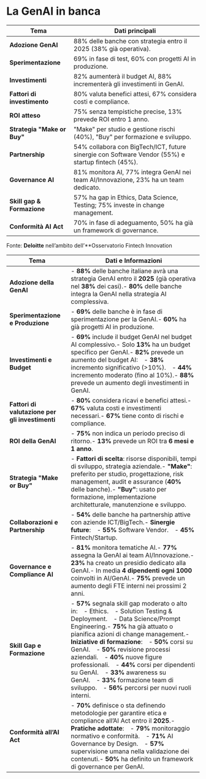 # La GenAI in banca



| **Tema**                    | **Dati principali**                                                                               |
| --------------------------- | ------------------------------------------------------------------------------------------------- |
| **Adozione GenAI**          | 88% delle banche con strategia entro il 2025 (38% già operativa).                                 |
| **Sperimentazione**         | 69% in fase di test, 60% con progetti AI in produzione.                                           |
| **Investimenti**            | 82% aumenterà il budget AI, 88% incrementerà gli investimenti in GenAI.                           |
| **Fattori di investimento** | 80% valuta benefici attesi, 67% considera costi e compliance.                                     |
| **ROI atteso**              | 75% senza tempistiche precise, 13% prevede ROI entro 1 anno.                                      |
| **Strategia "Make or Buy"** | "Make" per studio e gestione rischi (40%), "Buy" per formazione e sviluppo.                       |
| **Partnership**             | 54% collabora con BigTech/ICT, future sinergie con Software Vendor (55%) e startup fintech (45%). |
| **Governance AI**           | 81% monitora AI, 77% integra GenAI nei team AI/Innovazione, 23% ha un team dedicato.              |
| **Skill gap & Formazione**  | 57% ha gap in Ethics, Data Science, Testing; 75% investe in change management.                    |
| **Conformità AI Act**       | 70% in fase di adeguamento, 50% ha già un framework di governance.                                |
Fonte: **Deloitte** nell’ambito dell’**Osservatorio Fintech Innovation


| **Tema**                                        | **Dati e Informazioni**                                                                                                                                                                                                                                                                                                                                                                                                                                                                         |
| ----------------------------------------------- | ----------------------------------------------------------------------------------------------------------------------------------------------------------------------------------------------------------------------------------------------------------------------------------------------------------------------------------------------------------------------------------------------------------------------------------------------------------------------------------------------- |
| **Adozione della GenAI**                        | - **88%** delle banche italiane avrà una strategia GenAI entro il **2025** (già operativa nel **38%** dei casi).- **80%** delle banche integra la GenAI nella strategia AI complessiva.                                                                                                                                                                                                                                                                                                         |
| **Sperimentazione e Produzione**                | - **69%** delle banche è in fase di sperimentazione per la GenAI.- **60%** ha già progetti AI in produzione.                                                                                                                                                                                                                                                                                                                                                                                    |
| **Investimenti e Budget**                       | - **69%** include il budget GenAI nel budget AI complessivo.- Solo **13%** ha un budget specifico per GenAI.- **82%** prevede un aumento del budget AI: - **38%** incremento significativo (>10%). - **44%** incremento moderato (fino al 10%).- **88%** prevede un aumento degli investimenti in GenAI.                                                                                                                                                                                        |
| **Fattori di valutazione per gli investimenti** | - **80%** considera ricavi e benefici attesi.- **67%** valuta costi e investimenti necessari.- **67%** tiene conto di rischi e compliance.                                                                                                                                                                                                                                                                                                                                                      |
| **ROI della GenAI**                             | - **75%** non indica un periodo preciso di ritorno.- **13%** prevede un ROI tra **6 mesi e 1 anno**.                                                                                                                                                                                                                                                                                                                                                                                            |
| **Strategia "Make or Buy"**                     | - **Fattori di scelta**: risorse disponibili, tempi di sviluppo, strategia aziendale.- **"Make"**: preferito per studio, progettazione, risk management, audit e assurance (**40%** delle banche).- **"Buy"**: usato per formazione, implementazione architetturale, manutenzione e sviluppo.                                                                                                                                                                                                   |
| **Collaborazioni e Partnership**                | - **54%** delle banche ha partnership attive con aziende ICT/BigTech.- **Sinergie future**: - **55%** Software Vendor. - **45%** Fintech/Startup.                                                                                                                                                                                                                                                                                                                                               |
| **Governance e Compliance AI**                  | - **81%** monitora tematiche AI.- **77%** assegna la GenAI ai team AI/Innovazione.- **23%** ha creato un presidio dedicato alla GenAI.- In media **4 dipendenti ogni 1000** coinvolti in AI/GenAI.- **75%** prevede un aumento degli FTE interni nei prossimi 2 anni.                                                                                                                                                                                                                           |
| **Skill Gap e Formazione**                      | - **57%** segnala skill gap moderato o alto in: - Ethics. - Solution Testing & Deployment. - Data Science/Prompt Engineering.- **75%** ha già attuato o pianifica azioni di change management.- **Iniziative di formazione**: - **50%** corsi su GenAI. - **50%** revisione processi aziendali. - **40%** nuove figure professionali. - **44%** corsi per dipendenti su GenAI. - **33%** awareness su GenAI. - **33%** formazione team di sviluppo. - **56%** percorsi per nuovi ruoli interni. |
| **Conformità all’AI Act**                       | - **70%** definisce o sta definendo metodologie per garantire etica e compliance all’AI Act entro il **2025**.- **Pratiche adottate**: - **79%** monitoraggio normativo e conformità. - **71%** AI Governance by Design. - **57%** supervisione umana nella validazione dei contenuti.- **50%** ha definito un framework di governance per GenAI.                                                                                                                                               |

